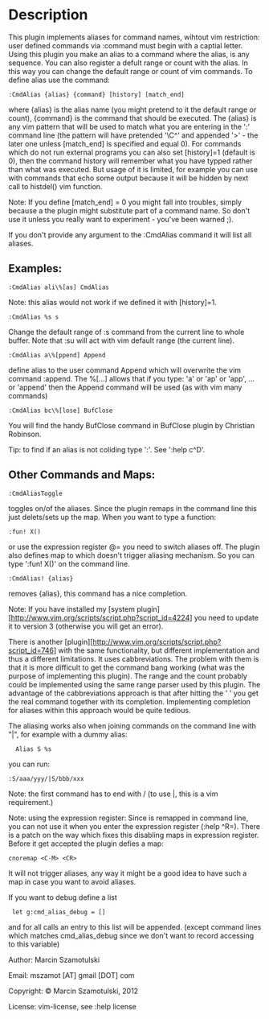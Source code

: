 Description
===========

This plugin implements aliases for command names, wihtout vim restriction:
user defined commands via :command must begin with a captial letter. Using
this plugin you make an alias to a command where the alias, is any sequence.
You can also register a defult range or count with the alias. In this way
you can change the default range or count of vim commands.
To define alias use the command: 
```vim
:CmdAlias {alias} {command} [history] [match_end] 
```
where {alias} is the alias name (you might pretend to it the default range
or count), {command} is the command that should be executed. The {alias} is
any vim pattern that will be used to match what you are entering in the ':'
command line (the pattern will have pretended '\C^' and appended '\>' - the
later one unless [match_end] is specified and equal 0). For commands which
do not run external programs you can also set [history]=1 (default is 0),
then the command history will remember what you have typped rather than what
was executed. But usage of it is limited, for example you can use with
commands that echo some output because it will be hidden by next call to
histdel() vim function.


Note: If you define [match_end] = 0 you might fall into troubles, simply
because a the plugin might substitute part of a command name. So don't use
it unless you really want to experiment - you've been warned ;).


If you don't provide any argument to the :CmdAlias command it will list all
aliases.

Examples: 
---------
```vim
:CmdAlias ali\%[as] CmdAlias
```
Note: this alias would not work if we defined it with [history]=1.
```vim
:CmdAlias %s s
```
Change the default range of :s command from the current line to whole
buffer. Note that :su will act with vim default range (the current line).
```vim
:CmdAlias a\%[ppend] Append 
```
define alias to the user command Append which will overwrite the vim command
:append. The  \%[...] allows that if you type: 'a' or 'ap' or 'app', ...
or 'append' then the Append command will be used (as with vim many commands)
```vim
:CmdAlias bc\%[lose] BufClose
``` 
You will find the handy BufClose command in BufClose plugin by Christian
Robinson.

Tip: to find if an alias is not coliding type ':<alias><C-d>'.
See ':help c^D'.

Other Commands and Maps:
------------------------

```vim
:CmdAliasToggle 
```
toggles on/of the aliases. Since the plugin remaps <CR> in the command line
this just delets/sets up the <CR> map.  When you want to type a function:
```vim
:fun! X()
```
or use the expression register @= you need to switch aliases
off. The plugin also defines <C-M> map to <CR> which doesn't trigger
aliasing mechanism. So you can type ':fun! X()<C-M>' on the command line.
```vim
:CmdAlias! {alias} 
```
removes {alias}, this command has a nice completion.

Note: If you have installed my [system plugin][http://www.vim.org/scripts/script.php?script_id=4224]
you need to update it to version 3 (otherwise you will get an error).

There is another [plugin][http://www.vim.org/scripts/script.php?script_id=746]
with the same functionality, but different implementation and thus a different
limitations.  It uses cabbreviations.  The problem with them is that it is
more difficult to get the command bang working (what was the purpose of
implementing this plugin). The range and the count probably could be
implemented using the same range parser used by this plugin. The advantage of
the cabbreviations approach is that after hitting the ' ' you get the real
command together with its completion.  Implementing completion for aliases
within this approach would be quite tedious.

The aliasing works also when joining commands on the command line with "|",
for example with a dummy alias:
```vim
  Alias S %s
```  
you can run:
```vim
:S/aaa/yyy/|S/bbb/xxx
```
Note: the first command has to end with / (to use |, this is a vim
requirement.)

Note: using the expression register:
Since <C-R> is remapped in command line, you can not use it when you enter
the expression register (:help ^R=). There is a patch on the way which fixes
this disabling maps in expression register. Before it get accepted the
plugin defies a map:
```vim
cnoremap <C-M> <CR>
```
It will not trigger aliases, any way it might be a good idea to have such
a map in case you want to avoid aliases.

If you want to debug define a list
```vim
 let g:cmd_alias_debug = []
``` 
and for all calls an entry to this list will be appended.
(except command lines which matches cmd_alias_debug since we don't want to
record accessing to this variable)


Author: Marcin Szamotulski

Email: mszamot [AT] gmail [DOT] com

Copyright: © Marcin Szamotulski, 2012

License: vim-license, see :help license

